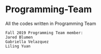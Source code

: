 # Programming-Team
All the codes written in Programming Team

```
Fall 2019 Programming Team member:
Jared Blumen
Gabriella Velazquez
Liling Yuan
```
